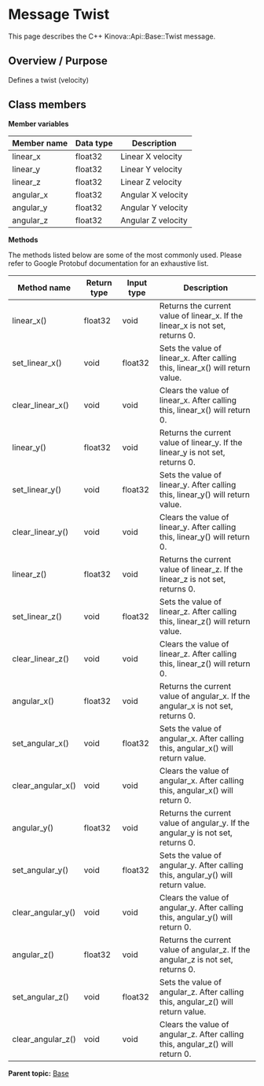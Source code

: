 # Message Twist

This page describes the C++ Kinova::Api::Base::Twist message.

## Overview / Purpose

Defines a twist \(velocity\)

## Class members

 **Member variables** 

|Member name|Data type|Description|
|-----------|---------|-----------|
|linear\_x|float32|Linear X velocity|
|linear\_y|float32|Linear Y velocity|
|linear\_z|float32|Linear Z velocity|
|angular\_x|float32|Angular X velocity|
|angular\_y|float32|Angular Y velocity|
|angular\_z|float32|Angular Z velocity|

 **Methods** 

The methods listed below are some of the most commonly used. Please refer to Google Protobuf documentation for an exhaustive list.

|Method name|Return type|Input type|Description|
|-----------|-----------|----------|-----------|
|linear\_x\(\)|float32|void|Returns the current value of linear\_x. If the linear\_x is not set, returns 0.|
|set\_linear\_x\(\)|void|float32|Sets the value of linear\_x. After calling this, linear\_x\(\) will return value.|
|clear\_linear\_x\(\)|void|void|Clears the value of linear\_x. After calling this, linear\_x\(\) will return 0.|
|linear\_y\(\)|float32|void|Returns the current value of linear\_y. If the linear\_y is not set, returns 0.|
|set\_linear\_y\(\)|void|float32|Sets the value of linear\_y. After calling this, linear\_y\(\) will return value.|
|clear\_linear\_y\(\)|void|void|Clears the value of linear\_y. After calling this, linear\_y\(\) will return 0.|
|linear\_z\(\)|float32|void|Returns the current value of linear\_z. If the linear\_z is not set, returns 0.|
|set\_linear\_z\(\)|void|float32|Sets the value of linear\_z. After calling this, linear\_z\(\) will return value.|
|clear\_linear\_z\(\)|void|void|Clears the value of linear\_z. After calling this, linear\_z\(\) will return 0.|
|angular\_x\(\)|float32|void|Returns the current value of angular\_x. If the angular\_x is not set, returns 0.|
|set\_angular\_x\(\)|void|float32|Sets the value of angular\_x. After calling this, angular\_x\(\) will return value.|
|clear\_angular\_x\(\)|void|void|Clears the value of angular\_x. After calling this, angular\_x\(\) will return 0.|
|angular\_y\(\)|float32|void|Returns the current value of angular\_y. If the angular\_y is not set, returns 0.|
|set\_angular\_y\(\)|void|float32|Sets the value of angular\_y. After calling this, angular\_y\(\) will return value.|
|clear\_angular\_y\(\)|void|void|Clears the value of angular\_y. After calling this, angular\_y\(\) will return 0.|
|angular\_z\(\)|float32|void|Returns the current value of angular\_z. If the angular\_z is not set, returns 0.|
|set\_angular\_z\(\)|void|float32|Sets the value of angular\_z. After calling this, angular\_z\(\) will return value.|
|clear\_angular\_z\(\)|void|void|Clears the value of angular\_z. After calling this, angular\_z\(\) will return 0.|

**Parent topic:** [Base](../references/summary_Base.md)

